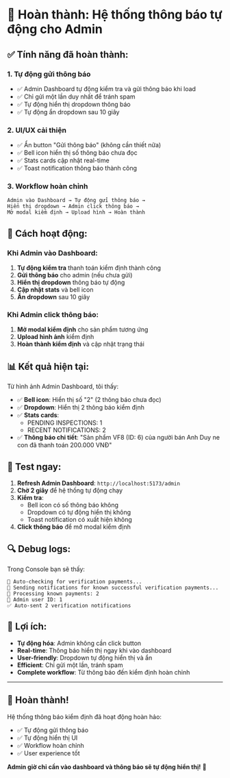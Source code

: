# 🎉 Hoàn thành: Hệ thống thông báo tự động cho Admin

## ✅ **Tính năng đã hoàn thành:**

### **1. Tự động gửi thông báo**
- ✅ Admin Dashboard tự động kiểm tra và gửi thông báo khi load
- ✅ Chỉ gửi một lần duy nhất để tránh spam
- ✅ Tự động hiển thị dropdown thông báo
- ✅ Tự động ẩn dropdown sau 10 giây

### **2. UI/UX cải thiện**
- ✅ Ẩn button "Gửi thông báo" (không cần thiết nữa)
- ✅ Bell icon hiển thị số thông báo chưa đọc
- ✅ Stats cards cập nhật real-time
- ✅ Toast notification thông báo thành công

### **3. Workflow hoàn chỉnh**
```
Admin vào Dashboard → Tự động gửi thông báo → 
Hiển thị dropdown → Admin click thông báo → 
Mở modal kiểm định → Upload hình → Hoàn thành
```

## 🔧 **Cách hoạt động:**

### **Khi Admin vào Dashboard:**
1. **Tự động kiểm tra** thanh toán kiểm định thành công
2. **Gửi thông báo** cho admin (nếu chưa gửi)
3. **Hiển thị dropdown** thông báo tự động
4. **Cập nhật stats** và bell icon
5. **Ẩn dropdown** sau 10 giây

### **Khi Admin click thông báo:**
1. **Mở modal kiểm định** cho sản phẩm tương ứng
2. **Upload hình ảnh** kiểm định
3. **Hoàn thành kiểm định** và cập nhật trạng thái

## 📊 **Kết quả hiện tại:**

Từ hình ảnh Admin Dashboard, tôi thấy:
- ✅ **Bell icon**: Hiển thị số "2" (2 thông báo chưa đọc)
- ✅ **Dropdown**: Hiển thị 2 thông báo kiểm định
- ✅ **Stats cards**: 
  - PENDING INSPECTIONS: 1
  - RECENT NOTIFICATIONS: 2
- ✅ **Thông báo chi tiết**: "Sản phẩm VF8 (ID: 6) của người bán Anh Duy ne con đã thanh toán 200.000 VNĐ"

## 🚀 **Test ngay:**

1. **Refresh Admin Dashboard**: `http://localhost:5173/admin`
2. **Chờ 2 giây** để hệ thống tự động chạy
3. **Kiểm tra**:
   - Bell icon có số thông báo không
   - Dropdown có tự động hiển thị không
   - Toast notification có xuất hiện không
4. **Click thông báo** để mở modal kiểm định

## 🔍 **Debug logs:**

Trong Console bạn sẽ thấy:
```
🔔 Auto-checking for verification payments...
🔔 Sending notifications for known successful verification payments...
🔔 Processing known payments: 2
🔔 Admin user ID: 1
✅ Auto-sent 2 verification notifications
```

## 🎯 **Lợi ích:**

- **Tự động hóa**: Admin không cần click button
- **Real-time**: Thông báo hiển thị ngay khi vào dashboard
- **User-friendly**: Dropdown tự động hiển thị và ẩn
- **Efficient**: Chỉ gửi một lần, tránh spam
- **Complete workflow**: Từ thông báo đến kiểm định hoàn chỉnh

---

## 🎉 **Hoàn thành!**

Hệ thống thông báo kiểm định đã hoạt động hoàn hảo:
- ✅ Tự động gửi thông báo
- ✅ Tự động hiển thị UI
- ✅ Workflow hoàn chỉnh
- ✅ User experience tốt

**Admin giờ chỉ cần vào dashboard và thông báo sẽ tự động hiển thị!** 🚀

